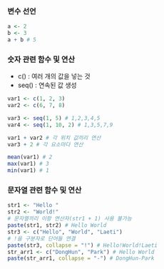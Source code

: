 ### 변수 선언

```r
a <- 2
b <- 3
a + b # 5
```

### 숫자 관련 함수 및 연산

-   c() : 여러 개의 값을 넣는 것
-   seq() : 연속된 값 생성

```r
var1 <- c(1, 2, 3)
var2 <- c(6, 7, 8)

var3 <- seq(1, 5) # 1,2,3,4,5
var4 <- seq(1, 10, 2) # 1,3,5,7,9

var1 + var2 # 각 위치 값끼리 연산
var3 + 2 # 각 요소마다 연산

mean(var1) # 2
max(var1) # 3
min(var1) # 1
```

### 문자열 관련 함수 및 연산

```r
str1 <- "Hello "
str2 <- "World!"
# 문자열끼리 이항 연산자(str1 + 1) 사용 불가능
paste(str1, str2) # Hello World
str3 <- c("Hello", "World", "Laeti")
# !을 구분자로 단어들 연결
paste(str3, collapse = "!") # Hello!World!Laeti
str_arr1 <- c("DongHun", "Park") # Hello World
paste(str_arr1, collapse = "-") # DongHun-Park
```
